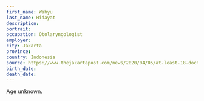```yaml
---
first_name: Wahyu
last_name: Hidayat
description: 
portrait: 
occupation: Otolaryngologist
employer: 
city: Jakarta
province: 
country: Indonesia
source: https://www.thejakartapost.com/news/2020/04/05/at-least-18-doctors-have-died-in-the-fight-against-covid-19.html
birth_date: 
death_date: 
---
```


Age unknown.